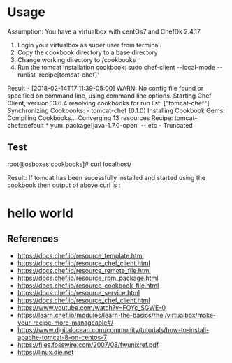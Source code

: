 # Usage

Assumption: You have a virtualbox with centOs7 and ChefDk 2.4.17

1) Login your virtualbox as super user from terminal.
2) Copy the cookbook directory to a base directory
3) Change working directory to  <base dir>/cookbooks
4) Run the tomcat installation cookbook:
        sudo chef-client --local-mode --runlist 'recipe[tomcat-chef]'
 
 Result - 
       [2018-02-14T17:11:39-05:00] WARN: No config file found or specified on command line, using command line options.
       Starting Chef Client, version 13.6.4
       resolving cookbooks for run list: ["tomcat-chef"]
       Synchronizing Cookbooks:
      - tomcat-chef (0.1.0)
       Installing Cookbook Gems:
       Compiling Cookbooks...
      Converging 13 resources
           Recipe: tomcat-chef::default
                 * yum_package[java-1.7.0-open 
  -- etc - Truncated


## Test

root@osboxes cookbooks]# curl localhost/

Result:
If tomcat has been sucessfully installed and started using the cookbook then output of above curl is :
 
 <html>
  <body>
    <h1>hello world</h1>
  </body>
</html>

## References
* https://docs.chef.io/resource_template.html
* https://docs.chef.io/resource_chef_client.html
* https://docs.chef.io/resource_remote_file.html
* https://docs.chef.io/resource_rpm_package.html
* https://docs.chef.io/resource_cookbook_file.html
* https://docs.chef.io/resource_service.html
* https://docs.chef.io/resource_chef_client.html
* https://www.youtube.com/watch?v=FOYc_SGWE-0
* https://learn.chef.io/modules/learn-the-basics/rhel/virtualbox/make-your-recipe-more-manageable#/
* https://www.digitalocean.com/community/tutorials/how-to-install-apache-tomcat-8-on-centos-7
* https://files.fosswire.com/2007/08/fwunixref.pdf
* https://linux.die.net



